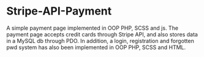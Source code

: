 # Stripe-API-Payment
A simple payment page implemented in OOP PHP, SCSS and js. The payment page accepts credit cards through Stripe API, and also stores data in a MySQL db through PDO. In addition, a login, registration and forgotten pwd system has also been implemented in OOP PHP, SCSS and HTML.
